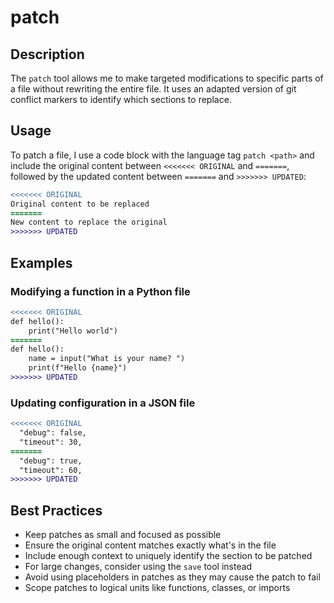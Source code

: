 # patch

## Description
The `patch` tool allows me to make targeted modifications to specific parts of a file without rewriting the entire file. It uses an adapted version of git conflict markers to identify which sections to replace.

## Usage
To patch a file, I use a code block with the language tag `patch <path>` and include the original content between `<<<<<<< ORIGINAL` and `=======`, followed by the updated content between `=======` and `>>>>>>> UPDATED`:

```patch <path>
<<<<<<< ORIGINAL
Original content to be replaced
=======
New content to replace the original
>>>>>>> UPDATED
```

## Examples

### Modifying a function in a Python file
```patch script.py
<<<<<<< ORIGINAL
def hello():
    print("Hello world")
=======
def hello():
    name = input("What is your name? ")
    print(f"Hello {name}")
>>>>>>> UPDATED
```

### Updating configuration in a JSON file
```patch config.json
<<<<<<< ORIGINAL
  "debug": false,
  "timeout": 30,
=======
  "debug": true,
  "timeout": 60,
>>>>>>> UPDATED
```

## Best Practices
- Keep patches as small and focused as possible
- Ensure the original content matches exactly what's in the file
- Include enough context to uniquely identify the section to be patched
- For large changes, consider using the `save` tool instead
- Avoid using placeholders in patches as they may cause the patch to fail
- Scope patches to logical units like functions, classes, or imports
